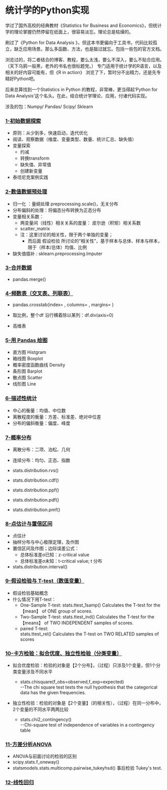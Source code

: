 # 统计学的Python实现
学过了国外高校的经典教材《Statistics for Business and Economics》，但统计学的理论掌握仍然停留在纸面上，很容易淡忘。理论总是枯燥的。

刷过了《Python for Data Analysis 》，但这本书更偏向于工具书，代码比较孤立，缺乏应用场景。那么多函数、方法，也是敲过就忘。包括一些包的官方文档。

浏览过的，将二者结合的博客、教程，要么太浅，要么不深入，要么不贴合应用。（天下乌鸦一般黑，老外的书名也很标题党。）
专门适用于统计学的R语言，以及相关的好内容可能有，但《R in action》 浏览了下，暂时分不出精力，还是先专精好Python吧。

后来总算找到一个Statistics in Python 的教程，非常棒，更当得起‘Python for Data Analysis’这个名头。在此，结合统计学理论、应用，付诸代码实现。

涉及的包：Numpy/ Pandas/ Scipy/ Sklearn

### [1-初始数据探索](https://github.com/Zorro-Lin-7/Statistics-and-Data-Analysis-in-Python/blob/master/Statistics%20in%20Python/14-%E5%88%9D%E5%A7%8B%E6%95%B0%E6%8D%AE%E6%8E%A2%E7%B4%A2.ipynb)
* 原则：从少到多，快速启动，迭代优化
* 阅读、观察数据（维度、变量类型、数量、统计汇总、缺失值）
* 变量探索
    * 约减
    * 转换transform
    * 缺失值、异常值
    * 创建新变量
* 泰坦尼克案例实践

### [2-数值数据预处理](https://github.com/Zorro-Lin-7/Statistics-and-Data-Analysis-in-Python/blob/master/Statistics%20in%20Python/16-%20%E6%95%B0%E5%80%BC%E6%95%B0%E6%8D%AE%E9%A2%84%E5%A4%84%E7%90%86.ipynb)
* 归一化 ：量纲处理 preprocessing.scale()，无关分布
* 分布偏斜的处理：将偏态分布转换为正态分布
* 变量相关系数：
    * 两变量间（线性）相关关系的度量： 皮尔逊（积矩）相关系数
    * scatter_matrix
    * 注：这里讨论的相关性，限于两个单独的变量；
        * 而后面 假设检验 所讨论的“相关性”，基于样本与总体、样本与样本，限于（样本/总体）均值、比例
* 缺失值插补 : sklearn.preprocessing.Imputer

### [3-合并数据](https://github.com/Zorro-Lin-7/Statistics-and-Data-Analysis-in-Python/blob/master/Statistics%20in%20Python/18-Mering%20Data%20%E5%90%88%E5%B9%B6%E6%95%B0%E6%8D%AE.ipynb)
* pandas.merge()

### [4-频数表（交叉表、列联表）](https://github.com/Zorro-Lin-7/Statistics-and-Data-Analysis-in-Python/blob/master/Statistics%20in%20Python/19-%E9%A2%91%E6%95%B0%E8%A1%A8%EF%BC%88%E4%BA%A4%E5%8F%89%E8%A1%A8%E3%80%81%E5%88%97%E8%81%94%E8%A1%A8%EF%BC%89.ipynb)
* pandas.crosstab(index= ,
                columns= ,
                     margins= )

* 取比例，整个df 沿行横着除以某列：df.div(axis=0)
* 高维表

### [5-用 Pandas 绘图](https://github.com/Zorro-Lin-7/Statistics-and-Data-Analysis-in-Python/blob/master/Statistics%20in%20Python/20-%E7%94%A8%20Pandas%20%E7%BB%98%E5%9B%BE.ipynb)
* 直方图 Histgram
* 箱线图 Boxplot
* 概率密度函数曲线 Density
* 条形图 Barplot
* 散点图 Scatter
* 线形图 Line

### [6-描述性统计](https://github.com/Zorro-Lin-7/Statistics-and-Data-Analysis-in-Python/blob/master/Statistics%20in%20Python/21-%E6%8F%8F%E8%BF%B0%E6%80%A7%E7%BB%9F%E8%AE%A1.ipynb)
* 中心的衡量：均值、中位数
* 离散程度的衡量：方差、标准差、绝对中位差
* 分布的偏斜衡量：偏度、峰度

### [7-概率分布](https://github.com/Zorro-Lin-7/Statistics-and-Data-Analysis-in-Python/blob/master/Statistics%20in%20Python/22-%E6%A6%82%E7%8E%87%E5%88%86%E5%B8%83.ipynb)
* 离散分布：二项、泊松、几何
* 连续分布：均匀、正态、指数

*  stats.distribution.rvs()
*  stats.distribution.cdf()
*  stats.distribution.ppf()
*  stats.distribution.pdf()
*  stats.distribution.pmf()

### [8-点估计与置信区间](https://github.com/Zorro-Lin-7/Statistics-and-Data-Analysis-in-Python/blob/master/Statistics%20in%20Python/23-%E7%82%B9%E4%BC%B0%E8%AE%A1%E4%B8%8E%E5%8C%BA%E9%97%B4%E4%BC%B0%E8%AE%A1.ipynb)
* 点估计
* 抽样分布与中心极限定理，及作图
* 置信区间及作图；边际误差公式：
    * 总体标准差σ已知：z-critical value
    * 总体标准差σ未知：t-critical value; t 分布
* stats.distribution.interval()

### [9-假设检验与 T-test（数值变量）](https://github.com/Zorro-Lin-7/Statistics-and-Data-Analysis-in-Python/blob/master/Statistics%20in%20Python/24-%E5%81%87%E8%AE%BE%E6%A3%80%E9%AA%8C%20%E5%92%8C%20T-test%EF%BC%88%E6%95%B0%E5%80%BC%E5%8F%98%E9%87%8F%EF%BC%89.ipynb)
* 假设检验基础概念
* 什么情况下用T-test：
    * One-Sample T-test:
            stats.ttest_1samp() Calculates the T-test for the 【mean】 of ONE group of scores.
    * Two-Sample T-test:
            stats.ttest_ind()  Calculates the T-test for the 【means】 of TWO INDEPENDENT samples of scores.  
    *  paired T-test:     
            stats.ttest_rel()  Calculates the T-test on TWO RELATED samples of scores

### [10-卡方检验：拟合优度、独立性检验（分类变量）](https://github.com/Zorro-Lin-7/Statistics-and-Data-Analysis-in-Python/blob/master/Statistics%20in%20Python/25-%E5%8D%A1%E6%96%B9%E6%A3%80%E9%AA%8C%EF%BC%9A%E6%8B%9F%E5%90%88%E4%BC%98%E5%BA%A6%E3%80%81%E7%8B%AC%E7%AB%8B%E6%80%A7%E6%A3%80%E9%AA%8C%EF%BC%88%E5%88%86%E7%B1%BB%E5%8F%98%E9%87%8F%EF%BC%89.ipynb)
* 拟合优度检验：检验的对象是【2个分布】，（过程）只涉及1个变量，但1个分类变量涉及不同水平
    * stats.chisquare(f_obs=observed,f_exp=expected)   
        --The chi square test tests the null hypothesis that the categorical data has the given frequencies.
                    
* 独立性检验：检验的对象是【2个变量】（的相关性），（过程）在同一分布中，2个变量的不同水平两两比较
    * stats.chi2_contingency()      
        --Chi-square test of independence of variables in a contingency table

### [11-方差分析ANOVA](https://github.com/Zorro-Lin-7/Statistics-and-Data-Analysis-in-Python/blob/master/Statistics%20in%20Python/26-%20%E6%96%B9%E5%B7%AE%E5%88%86%E6%9E%90.ipynb)
* ANOVA与前面讨论的检验的区别
* scipy.stats.f_oneway()         
* statsmodels.stats.multicomp.pairwise_tukeyhsd()   事后检验 Tukey's test.

### [12-线性回归](https://github.com/Zorro-Lin-7/Statistics-and-Data-Analysis-in-Python/blob/master/Statistics%20in%20Python/27-%E7%BA%BF%E6%80%A7%E5%9B%9E%E5%BD%92.ipynb)
